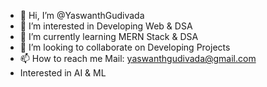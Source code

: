 - 👋 Hi, I’m @YaswanthGudivada
- 👀 I’m interested in Developing Web & DSA
- 🌱 I’m currently learning MERN Stack & DSA
- 💞️ I’m looking to collaborate on Developing Projects
- 📫 How to reach me Mail: yaswanthgudivada@gmail.com  
- Interested in AI & ML

<!---
Yaswanth6303/Yaswanth6303 is a ✨ special ✨ repository because its `README.md` (this file) appears on your GitHub profile.
You can click the Preview link to take a look at your changes.
--->

